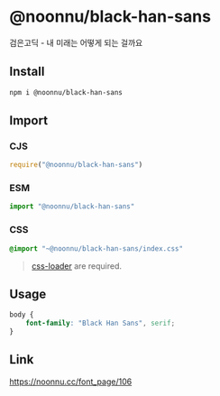# @noonnu/black-han-sans
검은고딕 - 내 미래는 어떻게 되는 걸까요

## Install
```sh
npm i @noonnu/black-han-sans
```
## Import
### CJS
```js
require("@noonnu/black-han-sans")
```
### ESM
```js
import "@noonnu/black-han-sans"
```
### CSS 
```css
@import "~@noonnu/black-han-sans/index.css"
```
> [css-loader](https://github.com/webpack-contrib/css-loader) are required.

## Usage
```css
body {
    font-family: "Black Han Sans", serif;
}
```

## Link
https://noonnu.cc/font_page/106